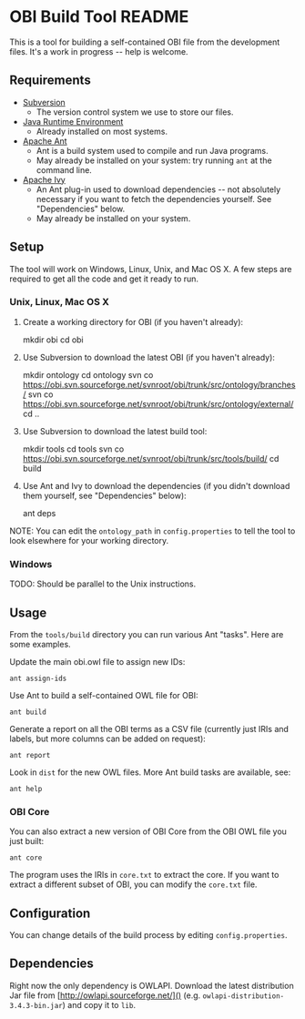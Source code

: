 # OBI Build Tool README

This is a tool for building a self-contained OBI file from the development files. It's a work in progress -- help is welcome.


## Requirements

- [Subversion](http://subversion.tigris.org/)
  - The version control system we use to store our files.
- [Java Runtime Environment](http://docs.oracle.com/javase/7/docs/webnotes/install/index.html)
  - Already installed on most systems.
- [Apache Ant](http://ant.apache.org)
  - Ant is a build system used to compile and run Java programs.
  - May already be installed on your system: try running `ant` at the command line.
- [Apache Ivy](http://ant.apache.org/ivy/)
  - An Ant plug-in used to download dependencies -- not absolutely necessary if you want to fetch the dependencies yourself. See "Dependencies" below.
  - May already be installed on your system.


## Setup

The tool will work on Windows, Linux, Unix, and Mac OS X. A few steps are required to get all the code and get it ready to run.

### Unix, Linux, Mac OS X

1. Create a working directory for OBI (if you haven't already):

    mkdir obi
    cd obi

2. Use Subversion to download the latest OBI (if you haven't already):

    mkdir ontology
    cd ontology
    svn co https://obi.svn.sourceforge.net/svnroot/obi/trunk/src/ontology/branches/
    svn co https://obi.svn.sourceforge.net/svnroot/obi/trunk/src/ontology/external/
    cd ..

3. Use Subversion to download the latest build tool:

    mkdir tools
    cd tools
    svn co https://obi.svn.sourceforge.net/svnroot/obi/trunk/src/tools/build/
    cd build

4. Use Ant and Ivy to download the dependencies (if you didn't download them yourself, see "Dependencies" below):

    ant deps

NOTE: You can edit the `ontology_path` in `config.properties` to tell the tool to look elsewhere for your working directory.

### Windows

TODO: Should be parallel to the Unix instructions.


## Usage

From the `tools/build` directory you can run various Ant "tasks". Here are some examples.

Update the main obi.owl file to assign new IDs:

    ant assign-ids

Use Ant to build a self-contained OWL file for OBI:

    ant build

Generate a report on all the OBI terms as a CSV file (currently just IRIs and labels, but more columns can be added on request):

    ant report

Look in `dist` for the new OWL files. More Ant build tasks are available, see:

    ant help


### OBI Core

You can also extract a new version of OBI Core from the OBI OWL file you just built:

    ant core

The program uses the IRIs in `core.txt` to extract the core. If you want to extract a different subset of OBI, you can modify the `core.txt` file.


## Configuration

You can change details of the build process by editing `config.properties`.


## Dependencies

Right now the only dependency is OWLAPI. Download the latest distribution Jar file from [http://owlapi.sourceforge.net/]() (e.g. `owlapi-distribution-3.4.3-bin.jar`) and copy it to `lib`.






